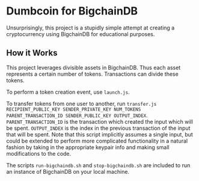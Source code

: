 # Dumbcoin for BigchainDB

Unsurprisingly, this project is a stupidly simple attempt at creating a cryptocurrency using BigchainDB for educational purposes.

## How it Works

This project leverages divisible assets in BigchainDB. Thus each asset represents a certain number of tokens. Transactions can divide these tokens.

To perform a token creation event, use `launch.js`.

To transfer tokens from one user to another, run `transfer.js RECIPIENT_PUBLIC_KEY SENDER_PRIVATE_KEY NUM_TOKENS PARENT_TRANSACTION_ID SENDER_PUBLIC_KEY OUTPUT_INDEX`. `PARENT_TRANSACTION_ID` is the transaction which created the input which will be spent. `OUTPUT_INDEX` is the index in the previous transaction of the input that will be spent.
Note that this script implicitly assumes a single input, but could be extended to perform more complicated functionality in a natural fashion by taking in the appropriate keypair info and making small modifications to the code.

The scripts `run-bigchaindb.sh` and `stop-bigchaindb.sh` are included to run an instance of BigchainDB on your local machine.